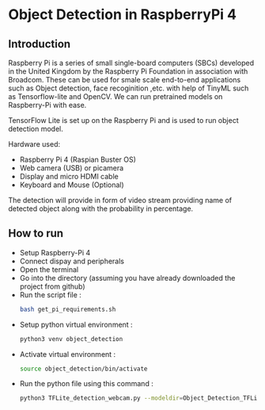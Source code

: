 # Object Detection in RaspberryPi 4
## Introduction
Raspberry Pi is a series of small single-board computers (SBCs) developed in the United Kingdom by the Raspberry Pi Foundation in association with Broadcom. These can be used for smale scale end-to-end applications such as Object detection, face recoginition ,etc. with help of TinyML such as Tensorflow-lite and OpenCV. We can run pretrained models on Raspberry-Pi with ease.

TensorFlow Lite is set up on the Raspberry Pi and is used to run object detection model.

Hardware used:
- Raspberry Pi 4 (Raspian Buster OS)
- Web camera (USB) or picamera
- Display and micro HDMI cable
- Keyboard and Mouse (Optional)

The detection will provide in form of video stream providing name of detected object along with the probability in percentage. 

## How to run
- Setup Raspberry-Pi 4 
- Connect dispay and peripherals
- Open the terminal
- Go into the directory (assuming you have already downloaded the project from github)
- Run the script file :
  ```bash
  bash get_pi_requirements.sh
  ```
- Setup python virtual environment :
  ```bash
  python3 venv object_detection
  ```
- Activate virtual environment :
  ```bash
  source object_detection/bin/activate
  ```
- Run the python file using this command :
  ```bash
  python3 TFLite_detection_webcam.py --modeldir=Object_Detection_TFLite_model
  ```
  
